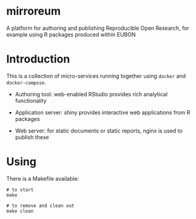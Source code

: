 # mirroreum

A platform for authoring and publishing Reproducible Open Research, for example using R packages produced within EUBON

# Introduction

This is a collection of micro-services running together using `docker` and `docker-compose`.

* Authoring tool: web-enabled RStudio provides rich analytical functionality

* Application server: shiny provides interactive web applications from R packages

* Web server: for static documents or static reports, nginx is used to publish these

# Using

There is a Makefile available:

```console
# to start
make 

# to remove and clean out
make clean
```

